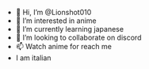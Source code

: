 - 👋 Hi, I’m @Lionshot010
- 👀 I’m interested in anime
- 🌱 I’m currently learning japanese
- 💞️ I’m looking to collaborate on discord
- 📫 Watch anime for reach me
-  I am italian
<!---
Lionshot010/Lionshot010 is a ✨ special ✨ repository because its `README.md` (this file) appears on your GitHub profile.
You can click the Preview link to take a look at your changes.
--->
